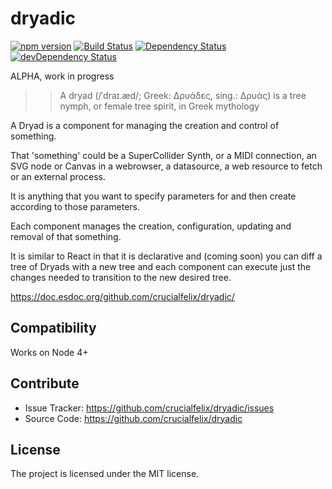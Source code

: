 dryadic
=======

[![npm version](https://badge.fury.io/js/dryadic.svg)](http://badge.fury.io/js/dryadic) [![Build Status](https://travis-ci.org/crucialfelix/dryadic.svg?branch=master)](https://travis-ci.org/crucialfelix/dryadic) [![Dependency Status](https://david-dm.org/crucialfelix/dryadic.svg)](https://david-dm.org/crucialfelix/dryadic) [![devDependency Status](https://david-dm.org/crucialfelix/dryadic/dev-status.svg)](https://david-dm.org/crucialfelix/dryadic#info=devDependencies)

ALPHA, work in progress

>> A dryad (/ˈdraɪ.æd/; Greek: Δρυάδες, sing.: Δρυάς) is a tree nymph, or female tree spirit, in Greek mythology

A Dryad is a component for managing the creation and control of something.

That 'something' could be a SuperCollider Synth, or a MIDI connection, an SVG node or Canvas in a webrowser, a datasource, a web resource to fetch or an external process.

It is anything that you want to specify parameters for and then create according to those parameters.

Each component manages the creation, configuration, updating and removal of that something.

It is similar to React in that it is declarative and (coming soon) you can diff a tree of Dryads with a new tree and each component can execute just the changes needed to transition to the new desired tree.

https://doc.esdoc.org/github.com/crucialfelix/dryadic/


Compatibility
-------------

Works on Node 4+

Contribute
----------

- Issue Tracker: https://github.com/crucialfelix/dryadic/issues
- Source Code: https://github.com/crucialfelix/dryadic

License
-------

The project is licensed under the MIT license.
